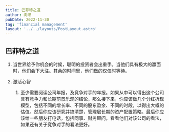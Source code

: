 ```yaml
---
title: 巴菲特之道
author: 向阳
pubDate: 2022-11-30
tag: 'financial management'
layout: '../../layouts/PostLayout.astro'
---
```


## 巴菲特之道

1. 当世界给予你机会的时候，聪明的投资者会出重手。当他们具有极大的赢面时，他们会下大注。其余的时间里，他们做的仅仅时等待。

2. 激活心智
   1. 至少需要阅读公司年报，及竞争对手的年报。如果从中可以得出这个公司具有竞争力和长期前景乐观的结论，那么接下来，你应该做几个分红折现模型，包括不同的增长率、不同的股东盈余、不同的时段，以得出大概的估值。然后你应该研究并搞清楚，管理层长期的资产配置策略。最后你应该给一些朋友打电话，包括同事、财务顾问，看看他们对该公司的看法，如果还有关于竞争对手的看法更好。
